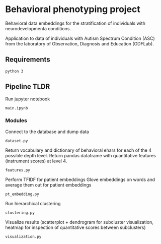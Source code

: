 # Behavioral phenotyping project
Behavioral data embeddings for the stratification of individuals
with neurodevelopmenta conditions. 

Application to data of individuals with Autism Spectrum Condition (ASC)
from the laboratory of Observation, Diagnosis and Education (ODFLab).

## Requirements

```
python 3
```

## Pipeline TLDR

Run jupyter notebook

```
main.ipynb
```

### Modules

Connect to the database and dump data

```
dataset.py
```

Return vocabulary and dictionary of behavioral ehars for each of the 4 possible depth level. 
Return pandas dataframe with quantitative features (instrument scores) at level 4.

```
features.py
```

Perform TFIDF for patient embeddings 
Glove embeddings on words and average them out for patient embeddings

```
pt_embedding.py
```

Run hierarchical clustering

```
clustering.py
```

Visualize results (scatterplot + dendrogram for subcluster visualization,
heatmap for inspection of quantitative scores between subclusters)

```
visualization.py
```


